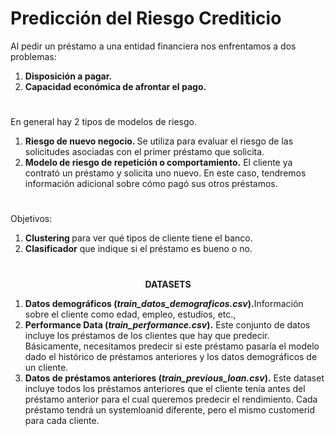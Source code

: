 # Predicción del Riesgo Crediticio

Al pedir un préstamo a una entidad financiera nos enfrentamos a dos problemas:
1. <strong>Disposición a pagar.</strong>
2. <strong>Capacidad económica de afrontar el pago.</strong>
#
En general hay 2 tipos de modelos de riesgo.
1. <strong>Riesgo de nuevo negocio. </strong>Se utiliza para evaluar el riesgo de las solicitudes asociadas con el primer préstamo que solicita.
2. <strong>Modelo de riesgo de repetición o comportamiento.</strong> El cliente ya contrató un préstamo y solicita uno nuevo. En este caso, tendremos información adicional sobre cómo pagó sus otros préstamos.
#
Objetivos:
1. <strong>Clustering </strong> para ver qué tipos de cliente tiene el banco.
2. <strong>Clasificador</strong> que indique si el préstamo es bueno o no.
#
<p align =center><strong>DATASETS</p></strong>

1. <strong>Datos demográficos (*train_datos_demograficos.csv*).</strong>Información sobre el cliente como edad, empleo, estudios, etc.,
2. <strong>Performance Data (*train_performance.csv*).</strong> Este conjunto de datos incluye los préstamos de los clientes que hay que predecir. Básicamente, necesitamos predecir si este préstamo pasaría el modelo dado el histórico de préstamos anteriores y los datos demográficos de un cliente.
3. <strong>Datos de préstamos anteriores (*train_previous_loan.csv*).</strong> Este dataset incluye todos los préstamos anteriores que el cliente tenía antes del préstamo anterior para el cual queremos predecir el rendimiento. Cada préstamo tendrá un systemloanid diferente, pero el mismo customerid para cada cliente.
